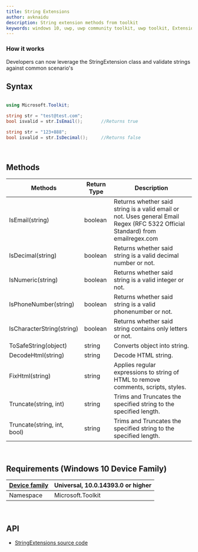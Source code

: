 ```yaml
---
title: String Extensions
author: avknaidu
description: String extension methods from toolkit
keywords: windows 10, uwp, uwp community toolkit, uwp toolkit, Extensions
---
```


### How it works

Developers can now leverage the StringExtension class and validate strings against common scenario's

## Syntax

```c#

using Microsoft.Toolkit;

string str = "test@test.com";
bool isvalid = str.IsEmail();		//Returns true

string str = "123+888";
bool isvalid = str.IsDecimal();		//Returns false

```

&nbsp;

## Methods

| Methods | Return Type | Description |
| -- | -- | -- |
| IsEmail(string) | boolean | Returns whether said string is a valid email or not. Uses general Email Regex (RFC 5322 Official Standard) from emailregex.com |
| IsDecimal(string) | boolean | Returns whether said string is a valid decimal number or not. |
| IsNumeric(string) | boolean | Returns whether said string is a valid integer or not. |
| IsPhoneNumber(string) | boolean | Returns whether said string is a valid phonenumber or not. |
| IsCharacterString(string) | boolean | Returns whether said string contains only letters or not. |
| ToSafeString(object) | string | Converts object into string. |
| DecodeHtml(string) | string | Decode HTML string. |
| FixHtml(string) | string | Applies regular expressions to string of HTML to remove comments, scripts, styles. |
| Truncate(string, int) | string | Trims and Truncates the specified string to the specified length. |
| Truncate(string, int, bool) | string | Trims and Truncates the specified string to the specified length. |

&nbsp;

## Requirements (Windows 10 Device Family)

| [Device family](http://go.microsoft.com/fwlink/p/?LinkID=526370) | Universal, 10.0.14393.0 or higher |
| --- | --- |
| Namespace | Microsoft.Toolkit |

&nbsp;

## API

* [StringExtensions source code](https://github.com/Microsoft/UWPCommunityToolkit/blob/master/Microsoft.Toolkit/Extensions)
